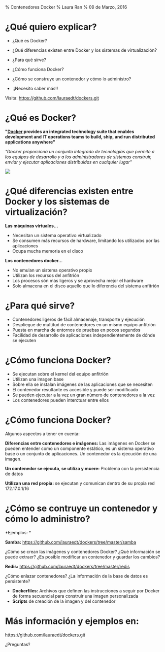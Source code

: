 % Contenedores Docker
% Laura Ran
% 09 de Marzo, 2016

# ¿Qué quiero explicar?

- ¿Qué es Docker?

- ¿Qué diferencias existen entre Docker y los sistemas de virtualización?

- ¿Para qué sirve?

- ¿Cómo funciona Docker?

- ¿Cómo se construye un contenedor y cómo lo administro?

- ¡¡Necesito saber más!! 

Visita: <https://github.com/lauraedt/dockers.git>


# ¿Qué es Docker?
**"[Docker](https://www.docker.com) provides an integrated technology suite that enables development and IT operations teams to build, ship, and run distributed applications anywhere"**

*"Docker proporciona un conjunto integrado de tecnologías que permite a los equipos de desarrollo y a los administradores de sistemas construir, enviar y ejecutar aplicaciones distribuidas en cualquier lugar"*

![](http://www.oniricosistemas.com.ar/blog/wp-content/uploads/2014/11/docker.png)


# ¿Qué diferencias existen entre Docker y los sistemas de virtualización?
**Las máquinas virtuales...**

- Necesitan un sistema operativo virtualizado
- Se consumen más recursos de hardware, limitando los utilizados por las aplicaciones
- Ocupa mucha memoria en el disco

**Los contenedores docker...**

- No emulan un sistema operativo propio
- Utilizan los recursos del anfitrión
- Los procesos són más ligeros y se aprovecha mejor el hardware
- Solo almacena en el disco aquello que lo diferencia del sistema anfitrión


# ¿Para qué sirve?

- Contenedores ligeros de fácil almacenaje, transporte y ejecución
- Despliegue de multitud de contenedores en un mismo equipo anfitrión
- Puesta en marcha de entornos de pruebas en pocos segundos 
- Facilidad de desarrollo de aplicaciones independientemente de dónde se ejecuten


# ¿Cómo funciona Docker?

- Se ejecutan sobre el kernel del equipo anfitrión
- Utilizan una imagen base
- Sobre ella se instalan imágenes de las aplicaciones que se necesiten
- El contenedor resultante es accesible y puede ser modificado
- Se pueden ejecutar a la vez un gran número de contenedores a la vez
- Los contenedores pueden interctuar entre ellos


# ¿Cómo funciona Docker?

Algunos aspectos a tener en cuenta:

**Diferencias entre contenedores e imágenes:** Las imágenes en Docker se pueden entender como un componente estático, es un sistema operativo base o un conjunto de aplicaciones. Un contenedor es la ejecución de una imagen.

**Un contenedor se ejecuta, se utiliza y muere:** Problema con la persistencia de datos

**Utilizan una red propia:** se ejecutan y comunican dentro de su propia red 172.17.0.1/16


# ¿Cómo se contruye un contenedor y cómo lo administro?

*Ejemplos: *

**Samba:** <https://github.com/lauraedt/dockers/tree/master/samba>

¿Cómo se crean las imágenes y contenedores Docker? ¿Qué información se puede extraer? ¿Es posible modificar un contenedor y guardar los cambios?

**Redis:** <https://github.com/lauraedt/dockers/tree/master/redis>

¿Cómo enlazar contenedores? ¿La información de la base de datos es persistente?

- **Dockerfiles:** Archivos que definen las instrucciones a seguir por Docker de forma secuencial para construir una imagen personalizada
- **Scripts** de creación de la imagen y del contenedor


# Más información y ejemplos en:

<https://github.com/lauraedt/dockers.git>

¿Preguntas?








